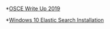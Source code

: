 

*[OSCE Write Up 2019](/osce_writeup.html "oscewriteup")

*[Windows 10 Elastic Search Installation](/elastic_installation.html "elasticsearchinstallation")
